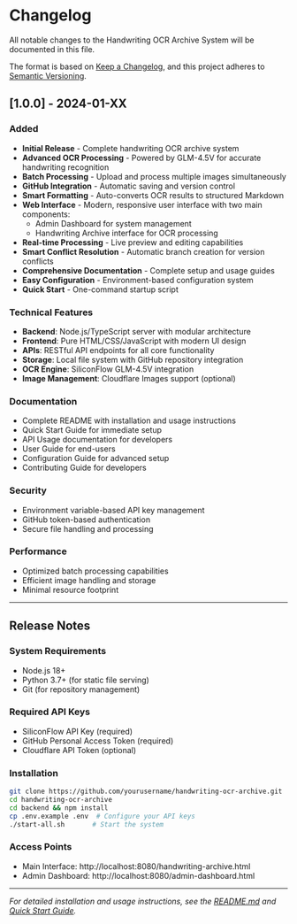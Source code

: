 # Changelog

All notable changes to the Handwriting OCR Archive System will be documented in this file.

The format is based on [Keep a Changelog](https://keepachangelog.com/en/1.0.0/),
and this project adheres to [Semantic Versioning](https://semver.org/spec/v2.0.0.html).

## [1.0.0] - 2024-01-XX

### Added
- **Initial Release** - Complete handwriting OCR archive system
- **Advanced OCR Processing** - Powered by GLM-4.5V for accurate handwriting recognition
- **Batch Processing** - Upload and process multiple images simultaneously
- **GitHub Integration** - Automatic saving and version control
- **Smart Formatting** - Auto-converts OCR results to structured Markdown
- **Web Interface** - Modern, responsive user interface with two main components:
  - Admin Dashboard for system management
  - Handwriting Archive interface for OCR processing
- **Real-time Processing** - Live preview and editing capabilities
- **Smart Conflict Resolution** - Automatic branch creation for version conflicts
- **Comprehensive Documentation** - Complete setup and usage guides
- **Easy Configuration** - Environment-based configuration system
- **Quick Start** - One-command startup script

### Technical Features
- **Backend**: Node.js/TypeScript server with modular architecture
- **Frontend**: Pure HTML/CSS/JavaScript with modern UI design
- **APIs**: RESTful API endpoints for all core functionality
- **Storage**: Local file system with GitHub repository integration
- **OCR Engine**: SiliconFlow GLM-4.5V integration
- **Image Management**: Cloudflare Images support (optional)

### Documentation
- Complete README with installation and usage instructions
- Quick Start Guide for immediate setup
- API Usage documentation for developers
- User Guide for end-users
- Configuration Guide for advanced setup
- Contributing Guide for developers

### Security
- Environment variable-based API key management
- GitHub token-based authentication
- Secure file handling and processing

### Performance
- Optimized batch processing capabilities
- Efficient image handling and storage
- Minimal resource footprint

---

## Release Notes

### System Requirements
- Node.js 18+
- Python 3.7+ (for static file serving)
- Git (for repository management)

### Required API Keys
- SiliconFlow API Key (required)
- GitHub Personal Access Token (required)
- Cloudflare API Token (optional)

### Installation
```bash
git clone https://github.com/yourusername/handwriting-ocr-archive.git
cd handwriting-ocr-archive
cd backend && npm install
cp .env.example .env  # Configure your API keys
./start-all.sh       # Start the system
```

### Access Points
- Main Interface: http://localhost:8080/handwriting-archive.html
- Admin Dashboard: http://localhost:8080/admin-dashboard.html

---

*For detailed installation and usage instructions, see the [README.md](README.md) and [Quick Start Guide](docs/QUICK_START.md).*